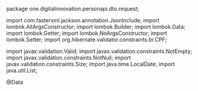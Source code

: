 package one.digitalinnovation.personapi.dto.request;

import com.fasterxml.jackson.annotation.JsonInclude;
import lombok.AllArgsConstructor;
import lombok.Builder;
import lombok.Data;
import lombok.Getter;
import lombok.NoArgsConstructor;
import lombok.Setter;
import org.hibernate.validator.constraints.br.CPF;

import javax.validation.Valid;
import javax.validation.constraints.NotEmpty;
import javax.validation.constraints.NotNull;
import javax.validation.constraints.Size;
import java.time.LocalDate;
import java.util.List;

@Data